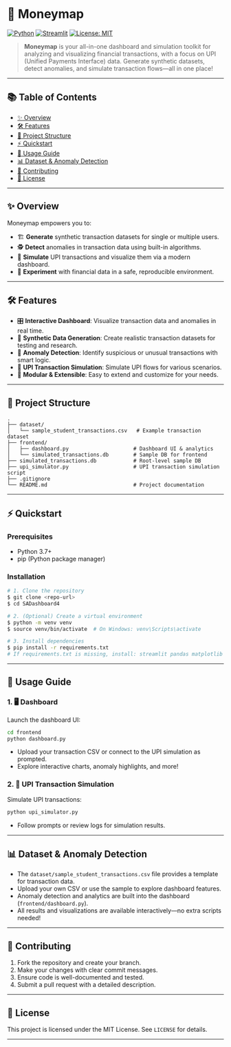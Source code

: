 # 🚀 Moneymap

[![Python](https://img.shields.io/badge/Python-3.7%2B-blue?logo=python)](https://www.python.org/) [![Streamlit](https://img.shields.io/badge/Built%20with-Streamlit-ff4b4b?logo=streamlit)](https://streamlit.io/) [![License: MIT](https://img.shields.io/badge/License-MIT-yellow.svg)](LICENSE)

> **Moneymap** is your all-in-one dashboard and simulation toolkit for analyzing and visualizing financial transactions, with a focus on UPI (Unified Payments Interface) data. Generate synthetic datasets, detect anomalies, and simulate transaction flows—all in one place!

---

## 📚 Table of Contents
- [✨ Overview](#-overview)
- [🛠️ Features](#-features)
- [📁 Project Structure](#-project-structure)
- [⚡ Quickstart](#-quickstart)
- [🚦 Usage Guide](#-usage-guide)
- [📊 Dataset & Anomaly Detection](#-dataset--anomaly-detection)
- [🤝 Contributing](#-contributing)
- [📝 License](#-license)

---

## ✨ Overview
Moneymap empowers you to:
- 🏗️ **Generate** synthetic transaction datasets for single or multiple users.
- 🕵️ **Detect** anomalies in transaction data using built-in algorithms.
- 💸 **Simulate** UPI transactions and visualize them via a modern dashboard.
- 🧪 **Experiment** with financial data in a safe, reproducible environment.

---

## 🛠️ Features
- 🎛️ **Interactive Dashboard**: Visualize transaction data and anomalies in real time.
- 🧬 **Synthetic Data Generation**: Create realistic transaction datasets for testing and research.
- 🚨 **Anomaly Detection**: Identify suspicious or unusual transactions with smart logic.
- 🏦 **UPI Transaction Simulation**: Simulate UPI flows for various scenarios.
- 🧩 **Modular & Extensible**: Easy to extend and customize for your needs.

---

## 📁 Project Structure
```text
.
├── dataset/
│   └── sample_student_transactions.csv   # Example transaction dataset
├── frontend/
│   ├── dashboard.py                     # Dashboard UI & analytics
│   └── simulated_transactions.db        # Sample DB for frontend
├── simulated_transactions.db            # Root-level sample DB
├── upi_simulator.py                     # UPI transaction simulation script
├── .gitignore
└── README.md                            # Project documentation
```

---

## ⚡ Quickstart

### Prerequisites
- Python 3.7+
- pip (Python package manager)

### Installation
```bash
# 1. Clone the repository
$ git clone <repo-url>
$ cd SADashboard4

# 2. (Optional) Create a virtual environment
$ python -m venv venv
$ source venv/bin/activate  # On Windows: venv\Scripts\activate

# 3. Install dependencies
$ pip install -r requirements.txt
# If requirements.txt is missing, install: streamlit pandas matplotlib seaborn plotly python-dotenv sqlalchemy
```

---

## 🚦 Usage Guide

### 1. 🖥️ Dashboard
Launch the dashboard UI:
```bash
cd frontend
python dashboard.py
```
- Upload your transaction CSV or connect to the UPI simulation as prompted.
- Explore interactive charts, anomaly highlights, and more!

### 2. 💸 UPI Transaction Simulation
Simulate UPI transactions:
```bash
python upi_simulator.py
```
- Follow prompts or review logs for simulation results.

---

## 📊 Dataset & Anomaly Detection
- The `dataset/sample_student_transactions.csv` file provides a template for transaction data.
- Upload your own CSV or use the sample to explore dashboard features.
- Anomaly detection and analytics are built into the dashboard (`frontend/dashboard.py`).
- All results and visualizations are available interactively—no extra scripts needed!

---

## 🤝 Contributing
1. Fork the repository and create your branch.
2. Make your changes with clear commit messages.
3. Ensure code is well-documented and tested.
4. Submit a pull request with a detailed description.

---

## 📝 License
This project is licensed under the MIT License. See `LICENSE` for details.

---
